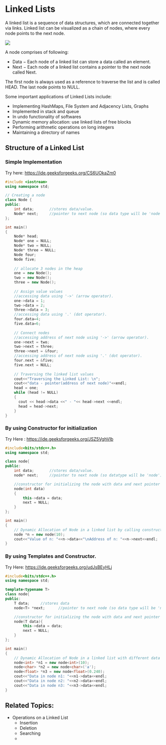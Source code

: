 # Linked Lists
A linked list is a sequence of data structures, which are connected together via links.
Linked list can be visualized as a chain of nodes, where every node points to the next node.

<img src="https://www.tutorialspoint.com/data_structures_algorithms/images/linked_list.jpg">

A node comprises of following:
- Data − Each node of a linked list can store a data called an element.
- Next − Each node of a linked list contains a pointer to the next node called Next.

The first node is always used as a reference to traverse the list and is called HEAD. The last node points to NULL.

Some important applications of Linked Lists include:

- Implementing HashMaps, File System and Adjacency Lists, Graphs
- Implemented in stack and queue
- In undo functionality of softwares
- Dynamic memory allocation: use linked lists of free blocks
- Performing arithmetic operations on long integers
- Maintaining a directory of names

## Structure of a Linked List

### Simple Implementation
Try here: https://ide.geeksforgeeks.org/CS6UOkaZm0
```cpp
#include <iostream>
using namespace std;

// Creating a node
class Node {
public:
	int data;		//stores data/value.
	Node* next;		//pointer to next node (so data type will be 'node')
};

int main() 
{
    Node* head;
    Node* one = NULL;
    Node* two = NULL;
    Node* three = NULL;
    Node four;
    Node five;
    
    // allocate 3 nodes in the heap
    one = new Node();
    two = new Node();
    three = new Node();
    
    // Assign value values
    //accessing data using '->' (arrow operator).
    one->data = 1;
    two->data = 2;
    three->data = 3;
    //accessing data using '.' (dot operator).
    four.data=4;
    five.data=6;
    
    // Connect nodes
    //accessing address of next node using '->' (arrow operator).
    one->next = two;
    two->next = three;
    three->next = &four;
    //accessing address of next node using '.' (dot operator).
    four.next = &five;
    five.next = NULL;
    
    // Traversing the linked list values
    cout<<"Traversing the Linked List: \n";
    cout<<"data - pointer(address of next node)"<<endl;
    head = one;
    while (head != NULL) 
    {
      cout << head->data <<" - "<< head->next <<endl;
      head = head->next;
    }
}
```

### By using Constructor for initialization
Try Here : https://ide.geeksforgeeks.org/JSZ5VghVlb
```cpp
#include<bits/stdc++.h>
using namespace std;

class node{
public:
	int data;		//stores data/value.
	node* next;		//pointer to next node (so datatype will be 'node')

	//constructor for initializing the node with data and next pointer to NULL.
	node(int data)
	{
		this->data = data;
		next = NULL;
	}
};

int main()
{
	// Dynamic Allocation of Node in a linked list by calling constructor.
	node *n = new node(10);
	cout<<"Value of n: "<<n->data<<"\nAddress of n: "<<n->next<<endl;
}
```
### By using Templates and Constructor.
Try Here: https://ide.geeksforgeeks.org/udJsBEyHLj
```cpp
#include<bits/stdc++.h>
using namespace std;

template<typename T>
class node{
public:
	T data;		//stores data
	node<T> *next;		//pointer to next node (so data type will be 'node')

	//constructor for initializing the node with data and next pointer to NULL.
	node(T data){
		this->data = data;
		next = NULL;
	}
};

int main()
{
	// Dynamic Allocation of Node in a linked list with different data types.
    node<int> *n1 = new node<int>(10);
    node<char> *n2 = new node<char>('a');
    node<float> *n3 = new node<float>(0.240);
    cout<<"Data in node n1: "<<n1->data<<endl;
    cout<<"Data in node n2: "<<n2->data<<endl;
    cout<<"Data in node n3: "<<n3->data<<endl;
}
```

## Related Topics:

- Operations on a Linked List
	- Insertion
	- Deletion
	- Searching
	-  